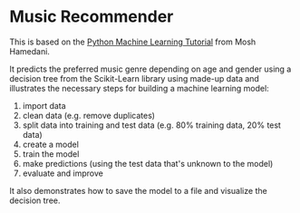 # Music Recommender

This is based on the [Python Machine Learning Tutorial](https://www.youtube.com/watch?v=7eh4d6sabA0) from Mosh Hamedani.

It predicts the preferred music genre depending on age and gender using a decision tree from the Scikit-Learn library
using made-up data and illustrates the necessary steps for building a machine learning model:

1. import data
2. clean data (e.g. remove duplicates)
3. split data into training and test data (e.g. 80% training data, 20% test data)
4. create a model
5. train the model
6. make predictions (using the test data that's unknown to the model)
7. evaluate and improve

It also demonstrates how to save the model to a file and visualize the decision tree.
